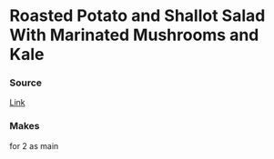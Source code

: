 # Roasted Potato and Shallot Salad With Marinated Mushrooms and Kale

### Source

[Link](https://www.seriouseats.com/recipes/2016/03/roasted-potato-salad-mushrooms-shallots-kale-recipe.html)

### Makes

for 2 as main

